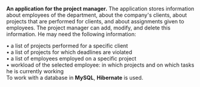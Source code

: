 **An application for the project manager.** 
The application stores information about employees of the department, about the company's clients, about projects that are performed for clients, and about assignments given to employees.
The project manager can add, modify, and delete this information.
He may need the following information:

• a list of projects performed for a specific client\
• a list of projects for which deadlines are violated\
• a list of employees employed on a specific project\
• workload of the selected employee: in which projects and on which tasks he is currently working\
To work with a database in **MySQL**, **Hibernate** is used.
